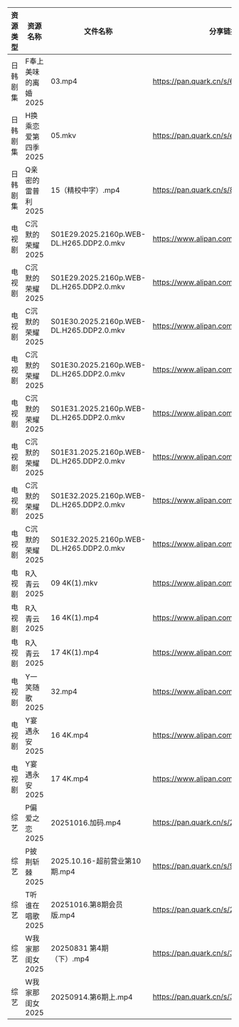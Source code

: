 | 资源类型 | 资源名称         | 文件名称                                     | 分享链接                                 | 更新时间                |
| ---- | ------------ | ---------------------------------------- | ------------------------------------ | ------------------- |
| 日韩剧集 | F奉上美味的离婚2025 | 03.mp4                                   | https://pan.quark.cn/s/62294c593d49  | 2025-10-16 12:20:26 |
| 日韩剧集 | H换乘恋爱第四季2025 | 05.mkv                                   | https://pan.quark.cn/s/e29ed90e4532  | 2025-10-16 12:21:10 |
| 日韩剧集 | Q亲密的雷普利2025  | 15（精校中字）.mp4                             | https://pan.quark.cn/s/8cb9fd7634af  | 2025-10-16 12:24:00 |
| 电视剧  | C沉默的荣耀2025   | S01E29.2025.2160p.WEB-DL.H265.DDP2.0.mkv | https://www.alipan.com/s/wRXy8ESms1e | 2025-10-16 18:00:56 |
| 电视剧  | C沉默的荣耀2025   | S01E29.2025.2160p.WEB-DL.H265.DDP2.0.mkv | https://www.alipan.com/s/wRXy8ESms1e | 2025-10-16 18:00:57 |
| 电视剧  | C沉默的荣耀2025   | S01E30.2025.2160p.WEB-DL.H265.DDP2.0.mkv | https://www.alipan.com/s/wRXy8ESms1e | 2025-10-16 18:00:55 |
| 电视剧  | C沉默的荣耀2025   | S01E30.2025.2160p.WEB-DL.H265.DDP2.0.mkv | https://www.alipan.com/s/wRXy8ESms1e | 2025-10-16 18:00:56 |
| 电视剧  | C沉默的荣耀2025   | S01E31.2025.2160p.WEB-DL.H265.DDP2.0.mkv | https://www.alipan.com/s/wRXy8ESms1e | 2025-10-16 18:00:54 |
| 电视剧  | C沉默的荣耀2025   | S01E31.2025.2160p.WEB-DL.H265.DDP2.0.mkv | https://www.alipan.com/s/wRXy8ESms1e | 2025-10-16 18:00:54 |
| 电视剧  | C沉默的荣耀2025   | S01E32.2025.2160p.WEB-DL.H265.DDP2.0.mkv | https://www.alipan.com/s/wRXy8ESms1e | 2025-10-16 18:00:53 |
| 电视剧  | C沉默的荣耀2025   | S01E32.2025.2160p.WEB-DL.H265.DDP2.0.mkv | https://www.alipan.com/s/wRXy8ESms1e | 2025-10-16 18:00:53 |
| 电视剧  | R入青云2025     | 09 4K(1).mkv                             | https://www.alipan.com/s/7kV94cu2ZMy | 2025-10-16 18:04:21 |
| 电视剧  | R入青云2025     | 16 4K(1).mp4                             | https://www.alipan.com/s/7kV94cu2ZMy | 2025-10-16 18:04:20 |
| 电视剧  | R入青云2025     | 17 4K(1).mp4                             | https://www.alipan.com/s/7kV94cu2ZMy | 2025-10-16 18:04:19 |
| 电视剧  | Y一笑随歌2025    | 32.mp4                                   | https://www.alipan.com/s/HBWi8euiF1T | 2025-10-16 18:04:54 |
| 电视剧  | Y宴遇永安2025    | 16 4K.mp4                                | https://www.alipan.com/s/VE78Z2R4ZAM | 2025-10-16 12:04:55 |
| 电视剧  | Y宴遇永安2025    | 17 4K.mp4                                | https://www.alipan.com/s/VE78Z2R4ZAM | 2025-10-16 12:04:54 |
| 综艺   | P偏爱之恋2025    | 20251016.加码.mp4                          | https://pan.quark.cn/s/2023e0def11e  | 2025-10-16 16:31:34 |
| 综艺   | P披荆斩棘2025    | 2025.10.16-超前营业第10期.mp4                  | https://pan.quark.cn/s/9ae1eb01008d  | 2025-10-16 16:31:49 |
| 综艺   | T听谁在唱歌2025   | 20251016.第8期会员版.mp4                      | https://pan.quark.cn/s/2bde1dede512  | 2025-10-16 16:32:38 |
| 综艺   | W我家那闺女2025   | 20250831 第4期（下）.mp4                      | https://pan.quark.cn/s/382e9ca0c203  | 2025-10-16 10:32:51 |
| 综艺   | W我家那闺女2025   | 20250914.第6期上.mp4                        | https://pan.quark.cn/s/382e9ca0c203  | 2025-10-16 10:32:54 |
